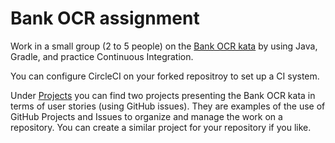 # Bank OCR assignment

Work in a small group (2 to 5 people) on the [Bank OCR kata](http://codingdojo.org/kata/BankOCR/) by using Java, Gradle, and practice Continuous 
Integration.

You can configure CircleCI on your forked repositroy to set up a CI system.

Under [Projects](https://github.com/dario-campagna/Bank-OCR-assignment/projects) you can find two projects presenting the Bank OCR kata in terms of user stories (using GitHub issues). They are examples of the use of GitHub Projects and Issues to organize and manage the work on a repository. You can create a similar project for your repository if you like.
